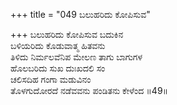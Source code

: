 +++
title = "049 ಬಲುಹರಿದು ಕೋಪಿಸುವ"

+++
ಬಲುಹರಿದು ಕೋಪಿಸುವ ಬದುಕಿನ   
ಬಳಿಯರಿದು ಕೊಡುವಾತ್ಮ ಹಿತವನು   
ತಿಳಿದು ನಿರ್ಮಲವೆನಿಪ ಮೇಲಣ ತಾಗು ಬಾಗುಗಳ   
ಹೊಲಬರಿದು ಸುಖ ದುಃಖದಲಿ ಸಂ  
ಚಲಿಸದಿಹ ಗಂಗಾ ಮಡುವಿನಂ   
ತೊಳಗುದೋರದೆ  ನಡೆವವನು ಪಂಡಿತನು ಕೇಳೆಂದ   ॥49॥